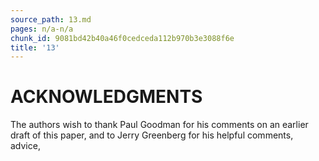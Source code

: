 ```yaml
---
source_path: 13.md
pages: n/a-n/a
chunk_id: 9081bd42b40a46f0cedceda112b970b3e3088f6e
title: '13'
---
```

# ACKNOWLEDGMENTS

The authors wish to thank Paul Goodman for his comments on an earlier draft of this paper, and to Jerry Greenberg for his helpful comments, advice,
